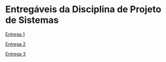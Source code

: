 # Entregáveis da Disciplina de Projeto de Sistemas

[Entrega 1](projeto_sistemas/entrega1)

[Entrega 2](/projeto_sistemas/entrega2)

[Entrega 3](/projeto_sistemas/entrega3)
